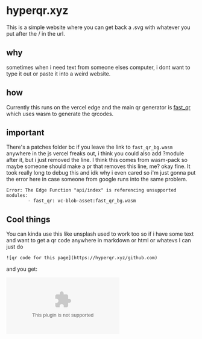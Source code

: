 # hyperqr.xyz

This is a simple website where you can get back a .svg with whatever you put after the / in the url. 

## why
sometimes when i need text from someone elses computer, i dont want to type it out or paste it into a weird website.

## how
Currently this runs on the vercel edge and the main qr generator is [fast_qr](https://github.com/erwanvivien/fast_qr) which uses wasm to generate the qrcodes.

## important
There's a patches folder bc if you leave the link to `fast_qr_bg.wasm` anywhere in the js vercel freaks out, i think you could also add ?module after it, but i just removed the line. I think this comes from wasm-pack so maybe someone should make a pr that removes this line, me? okay fine. It took really long to debug this and idk why i even cared so i'm just gonna put the error here in case someone from google runs into the same problem.

```
Error: The Edge Function "api/index" is referencing unsupported modules:
        - fast_qr: vc-blob-asset:fast_qr_bg.wasm
```

## Cool things
You can kinda use this like unsplash used to work too so if i have some text and want to get a qr code anywhere in markdown or html or whatevs I can just do

`![qr code for this page](https://hyperqr.xyz/github.com)`

and you get:

![qr code for this page](https://hyperqr.xyz/github.com)


